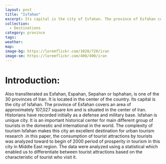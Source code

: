 ```yaml
---
layout: post
title: "Isfahan"
excerpt: Its capital is the city of Isfahan. The province of Esfahan covers an area of approximately 107,027 square km and is situated in the center of Iran. Historians have recorded initially as a defense and military base.
collection:
  - Destinations
category: province
tags:
weather:
map:
image-bg: https://loremflickr.com/1020/720/iran
image-sm: https://loremflickr.com/400/400/iran
---
```

# **Introduction:**

Also transliterated as Esfahan, Espahan, Sepahan or Isphahan, is one of the 30 provinces of Iran. It is located in the center of the country. Its capital is the city of Isfahan. The province of Esfahan covers an area of approximately 107,027 square km and is situated in the center of Iran. Historians have recorded initially as a defense and military base. Isfahan is unique city. It is an important historical center for main different group of tourists in the domestic and international in the world. The complexity of tourism Isfahan makes this city an excellent destination for urban tourism research .in this paper, the consumption of tourist attractions by tourists was analyzed toward to begin of 2000 period of prosperity in tourism in this city in Middle East region. The data were analyzed using a statistical which enabled us to differentiate between tourist attractions based on the characteristic of tourist who visit it.